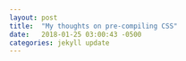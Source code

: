 ```yaml
---
layout: post
title:  "My thoughts on pre-compiling CSS"
date:   2018-01-25 03:00:43 -0500
categories: jekyll update
---
```


